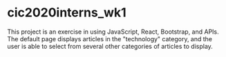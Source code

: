 # cic2020interns_wk1

This project is an exercise in using JavaScript, React, Bootstrap, and APIs. The default page displays articles in the "technology" category, and the user is able to select from several other categories of articles to display.
